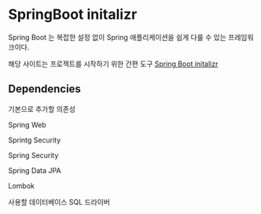 # SpringBoot initalizr

Spring Boot 는 복잡한 설정 없이 Spring 애플리케이션을 쉽게 다룰 수 있는 프레임워크이다.

해당 사이트는 프로젝트를 시작하기 위한 간편 도구
[Spring Boot initalizr](https://start.spring.io/)

## Dependencies
기본으로 추가할 의존성 

Spring Web

Sprintg Security

Spring Security

Spring Data JPA

Lombok

사용할 데이터베이스 SQL 드라이버